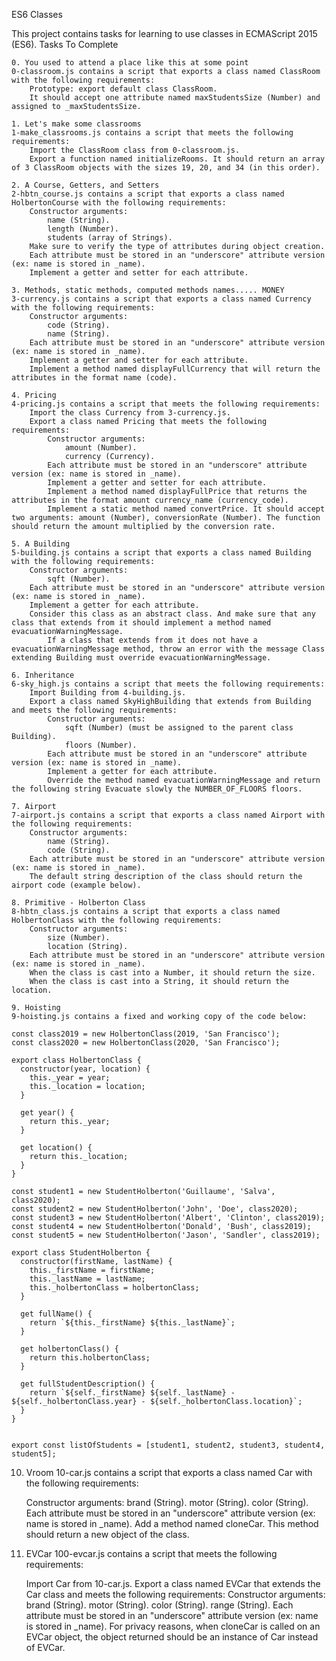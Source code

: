 ES6 Classes

This project contains tasks for learning to use classes in ECMAScript 2015 (ES6).
Tasks To Complete

    0. You used to attend a place like this at some point
    0-classroom.js contains a script that exports a class named ClassRoom with the following requirements:
        Prototype: export default class ClassRoom.
        It should accept one attribute named maxStudentsSize (Number) and assigned to _maxStudentsSize.

    1. Let's make some classrooms
    1-make_classrooms.js contains a script that meets the following requirements:
        Import the ClassRoom class from 0-classroom.js.
        Export a function named initializeRooms. It should return an array of 3 ClassRoom objects with the sizes 19, 20, and 34 (in this order).

    2. A Course, Getters, and Setters
    2-hbtn_course.js contains a script that exports a class named HolbertonCourse with the following requirements:
        Constructor arguments:
            name (String).
            length (Number).
            students (array of Strings).
        Make sure to verify the type of attributes during object creation.
        Each attribute must be stored in an "underscore" attribute version (ex: name is stored in _name).
        Implement a getter and setter for each attribute.

    3. Methods, static methods, computed methods names..... MONEY
    3-currency.js contains a script that exports a class named Currency with the following requirements:
        Constructor arguments:
            code (String).
            name (String).
        Each attribute must be stored in an "underscore" attribute version (ex: name is stored in _name).
        Implement a getter and setter for each attribute.
        Implement a method named displayFullCurrency that will return the attributes in the format name (code).

    4. Pricing
    4-pricing.js contains a script that meets the following requirements:
        Import the class Currency from 3-currency.js.
        Export a class named Pricing that meets the following requirements:
            Constructor arguments:
                amount (Number).
                currency (Currency).
            Each attribute must be stored in an "underscore" attribute version (ex: name is stored in _name).
            Implement a getter and setter for each attribute.
            Implement a method named displayFullPrice that returns the attributes in the format amount currency_name (currency_code).
            Implement a static method named convertPrice. It should accept two arguments: amount (Number), conversionRate (Number). The function should return the amount multiplied by the conversion rate.

    5. A Building
    5-building.js contains a script that exports a class named Building with the following requirements:
        Constructor arguments:
            sqft (Number).
        Each attribute must be stored in an "underscore" attribute version (ex: name is stored in _name).
        Implement a getter for each attribute.
        Consider this class as an abstract class. And make sure that any class that extends from it should implement a method named evacuationWarningMessage.
            If a class that extends from it does not have a evacuationWarningMessage method, throw an error with the message Class extending Building must override evacuationWarningMessage.

    6. Inheritance
    6-sky_high.js contains a script that meets the following requirements:
        Import Building from 4-building.js.
        Export a class named SkyHighBuilding that extends from Building and meets the following requirements:
            Constructor arguments:
                sqft (Number) (must be assigned to the parent class Building).
                floors (Number).
            Each attribute must be stored in an "underscore" attribute version (ex: name is stored in _name).
            Implement a getter for each attribute.
            Override the method named evacuationWarningMessage and return the following string Evacuate slowly the NUMBER_OF_FLOORS floors.

    7. Airport
    7-airport.js contains a script that exports a class named Airport with the following requirements:
        Constructor arguments:
            name (String).
            code (String).
        Each attribute must be stored in an "underscore" attribute version (ex: name is stored in _name).
        The default string description of the class should return the airport code (example below).

    8. Primitive - Holberton Class
    8-hbtn_class.js contains a script that exports a class named HolbertonClass with the following requirements:
        Constructor arguments:
            size (Number).
            location (String).
        Each attribute must be stored in an "underscore" attribute version (ex: name is stored in _name).
        When the class is cast into a Number, it should return the size.
        When the class is cast into a String, it should return the location.

    9. Hoisting
    9-hoisting.js contains a fixed and working copy of the code below:

    const class2019 = new HolbertonClass(2019, 'San Francisco');
    const class2020 = new HolbertonClass(2020, 'San Francisco');

    export class HolbertonClass {
      constructor(year, location) {
        this._year = year;
        this._location = location;
      }

      get year() {
        return this._year;
      }

      get location() {
        return this._location;
      }
    }

    const student1 = new StudentHolberton('Guillaume', 'Salva', class2020);
    const student2 = new StudentHolberton('John', 'Doe', class2020);
    const student3 = new StudentHolberton('Albert', 'Clinton', class2019);
    const student4 = new StudentHolberton('Donald', 'Bush', class2019);
    const student5 = new StudentHolberton('Jason', 'Sandler', class2019);

    export class StudentHolberton {
      constructor(firstName, lastName) {
        this._firstName = firstName;
        this._lastName = lastName;
        this._holbertonClass = holbertonClass;
      }

      get fullName() {
        return `${this._firstName} ${this._lastName}`;
      }

      get holbertonClass() {
        return this.holbertonClass;
      }

      get fullStudentDescription() {
        return `${self._firstName} ${self._lastName} - ${self._holbertonClass.year} - ${self._holbertonClass.location}`;
      }
    }


    export const listOfStudents = [student1, student2, student3, student4, student5];

10. Vroom
10-car.js contains a script that exports a class named Car with the following requirements:

    Constructor arguments:
        brand (String).
        motor (String).
        color (String).
    Each attribute must be stored in an "underscore" attribute version (ex: name is stored in _name).
    Add a method named cloneCar. This method should return a new object of the class.

11. EVCar
100-evcar.js contains a script that meets the following requirements:

    Import Car from 10-car.js.
    Export a class named EVCar that extends the Car class and meets the following requirements:
        Constructor arguments:
            brand (String).
            motor (String).
            color (String).
            range (String).
        Each attribute must be stored in an "underscore" attribute version (ex: name is stored in _name).
        For privacy reasons, when cloneCar is called on an EVCar object, the object returned should be an instance of Car instead of EVCar.


